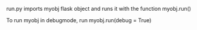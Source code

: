 run.py imports myobj flask object and runs it with the function myobj.run()

To run myobj in debugmode, run myobj.run(debug = True)
